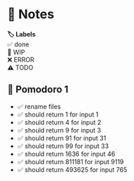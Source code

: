 # 📝 Notes

**🏷️ Labels**  
✅ done  
🚧 WIP  
❌ ERROR  
⚠ TODO

## 🍅 Pomodoro 1

- ✅ rename files
- ✅ should return 1 for input 1
- ✅ should return 4 for input 2
- ✅ should return 9 for input 3
- ✅ should return 91 for input 31
- ✅ should return 99 for input 33
- ✅ should return 1636 for input 46
- ✅ should return 811181 for input 9119
- ✅ should return 493625 for input 765
